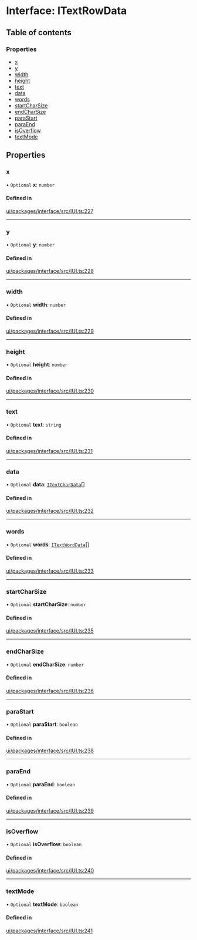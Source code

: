 # Interface: ITextRowData

## Table of contents

### Properties

- [x](ITextRowData.md#x)
- [y](ITextRowData.md#y)
- [width](ITextRowData.md#width)
- [height](ITextRowData.md#height)
- [text](ITextRowData.md#text)
- [data](ITextRowData.md#data)
- [words](ITextRowData.md#words)
- [startCharSize](ITextRowData.md#startcharsize)
- [endCharSize](ITextRowData.md#endcharsize)
- [paraStart](ITextRowData.md#parastart)
- [paraEnd](ITextRowData.md#paraend)
- [isOverflow](ITextRowData.md#isoverflow)
- [textMode](ITextRowData.md#textmode)

## Properties

### x

• `Optional` **x**: `number`

#### Defined in

[ui/packages/interface/src/IUI.ts:227](https://github.com/leaferjs/leafer-ui/blob/6deed4d/packages/interface/src/IUI.ts#L227)

___

### y

• `Optional` **y**: `number`

#### Defined in

[ui/packages/interface/src/IUI.ts:228](https://github.com/leaferjs/leafer-ui/blob/6deed4d/packages/interface/src/IUI.ts#L228)

___

### width

• `Optional` **width**: `number`

#### Defined in

[ui/packages/interface/src/IUI.ts:229](https://github.com/leaferjs/leafer-ui/blob/6deed4d/packages/interface/src/IUI.ts#L229)

___

### height

• `Optional` **height**: `number`

#### Defined in

[ui/packages/interface/src/IUI.ts:230](https://github.com/leaferjs/leafer-ui/blob/6deed4d/packages/interface/src/IUI.ts#L230)

___

### text

• `Optional` **text**: `string`

#### Defined in

[ui/packages/interface/src/IUI.ts:231](https://github.com/leaferjs/leafer-ui/blob/6deed4d/packages/interface/src/IUI.ts#L231)

___

### data

• `Optional` **data**: [`ITextCharData`](ITextCharData.md)[]

#### Defined in

[ui/packages/interface/src/IUI.ts:232](https://github.com/leaferjs/leafer-ui/blob/6deed4d/packages/interface/src/IUI.ts#L232)

___

### words

• `Optional` **words**: [`ITextWordData`](ITextWordData.md)[]

#### Defined in

[ui/packages/interface/src/IUI.ts:233](https://github.com/leaferjs/leafer-ui/blob/6deed4d/packages/interface/src/IUI.ts#L233)

___

### startCharSize

• `Optional` **startCharSize**: `number`

#### Defined in

[ui/packages/interface/src/IUI.ts:235](https://github.com/leaferjs/leafer-ui/blob/6deed4d/packages/interface/src/IUI.ts#L235)

___

### endCharSize

• `Optional` **endCharSize**: `number`

#### Defined in

[ui/packages/interface/src/IUI.ts:236](https://github.com/leaferjs/leafer-ui/blob/6deed4d/packages/interface/src/IUI.ts#L236)

___

### paraStart

• `Optional` **paraStart**: `boolean`

#### Defined in

[ui/packages/interface/src/IUI.ts:238](https://github.com/leaferjs/leafer-ui/blob/6deed4d/packages/interface/src/IUI.ts#L238)

___

### paraEnd

• `Optional` **paraEnd**: `boolean`

#### Defined in

[ui/packages/interface/src/IUI.ts:239](https://github.com/leaferjs/leafer-ui/blob/6deed4d/packages/interface/src/IUI.ts#L239)

___

### isOverflow

• `Optional` **isOverflow**: `boolean`

#### Defined in

[ui/packages/interface/src/IUI.ts:240](https://github.com/leaferjs/leafer-ui/blob/6deed4d/packages/interface/src/IUI.ts#L240)

___

### textMode

• `Optional` **textMode**: `boolean`

#### Defined in

[ui/packages/interface/src/IUI.ts:241](https://github.com/leaferjs/leafer-ui/blob/6deed4d/packages/interface/src/IUI.ts#L241)

